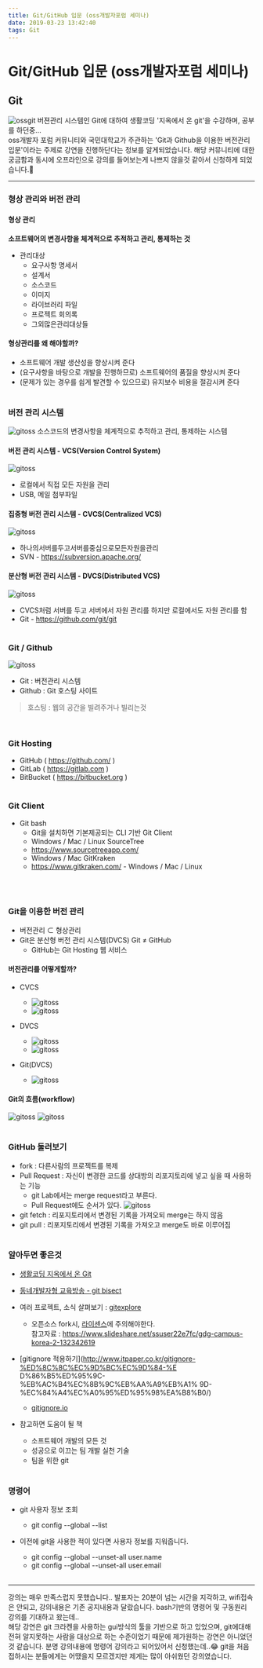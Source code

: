 ```yaml
---
title: Git/GitHub 입문 (oss개발자포럼 세미나)
date: 2019-03-23 13:42:40
tags: Git
---
```

# Git/GitHub 입문 (oss개발자포럼 세미나)
## Git
![ossgit](/images/git/ossgit02.png)
버젼관리 시스템인 Git에 대하여 생활코딩 '지옥에서 온 git'을 수강하며, 공부를 하던중...   
oss개발자 포럼 커뮤니티와 국민대학교가 주관하는 'Git과 Github을 이용한 버전관리 입문'이라는 주제로 강연을 진행하단다는 정보를 알게되었습니다.
해당 커뮤니티에 대한 궁금함과 동시에 오프라인으로 강의를 들어보는게 나쁘지 않을것 같아서 신청하게 되었습니다.🙂
***

### 형상 관리와 버전 관리
#### 형상 관리
**소프트웨어의 변경사항을 체계적으로 추적하고 관리, 통제하는 것**
- 관리대상
    - 요구사항 명세서
    - 설계서
    - 소스코드
    - 이미지
    - 라이브러리 파일
    - 프로젝트 회의록
    - 그외많은관리대상들

#### 형상관리를 왜 해야할까?
- 소프트웨어 개발 생산성을 향상시켜 준다
- (요구사항을 바탕으로 개발을 진행하므로) 소프트웨어의 품질을 향상시켜 준다
- (문제가 있는 경우를 쉽게 발견할 수 있으므로) 유지보수 비용을 절감시켜 준다
<br><br>

### 버전 관리 시스템
![gitoss](/images/git/ossgit03.png)
소스코드의 변경사항을 체계적으로 추적하고 관리, 통제하는 시스템
#### 버전 관리 시스템 - VCS(Version Control System)
![gitoss](/images/git/ossgit04.png)
- 로컬에서 직접 모든 자원을 관리
- USB, 메일 첨부파일
       
#### 집중형 버전 관리 시스템 - CVCS(Centralized VCS)
![gitoss](/images/git/ossgit05.png)
- 하나의서버를두고서버를중심으로모든자원을관리 
- SVN - https://subversion.apache.org/
     
#### 분산형 버전 관리 시스템 - DVCS(Distributed VCS)
![gitoss](/images/git/ossgit06.png)
- CVCS처럼 서버를 두고 서버에서 자원 관리를 하지만 로컬에서도 자원 관리를 함
- Git - https://github.com/git/git 
<br><br>

### Git / Github
![gitoss](/images/git/ossgit07.png)
- Git : 버전관리 시스템
- Github : Git 호스팅 사이트
> 호스팅 : 웹의 공간을 빌려주거나 빌리는것

<br>

### Git Hosting
- GitHub ( https://github.com/ ) 
- GitLab ( https://gitlab.com ) 
- BitBucket ( https://bitbucket.org )
<br><br>
### Git Client
- Git bash
    - Git을 설치하면 기본제공되는 CLI 기반 Git Client
    - Windows / Mac / Linux
SourceTree
    - https://www.sourcetreeapp.com/
    - Windows / Mac
GitKraken
    - https://www.gitkraken.com/ - Windows / Mac / Linux
       
<br><br>
### Git을 이용한 버전 관리
- 버전관리 ⊂ 형상관리
- Git은 분산형 버전 관리 시스템(DVCS) Git ≠ GitHub
    - GitHub는 Git Hosting 웹 서비스

#### 버전관리를 어떻게할까?
- CVCS
    - ![gitoss](/images/git/ossgit08.png)
    - ![gitoss](/images/git/ossgit09.png)
- DVCS
    - ![gitoss](/images/git/ossgit10.png)
    - ![gitoss](/images/git/ossgit11.png)

- Git(DVCS)
    - ![gitoss](/images/git/ossgit12.png)

#### Git의 흐름(workflow)
![gitoss](/images/git/ossgit13.png)
![gitoss](/images/git/ossgit14.png)
<br><br>

### GitHub 둘러보기
- fork : 다른사람의 프로젝트를 복제
- Pull Request : 자신이 변경한 코드를 상대방의 리포지토리에 넣고 싶을 때 사용하는 기능
    - git Lab에서는 merge request라고 부른다.
    - Pull Request에도 순서가 있다.
    ![gitoss](/images/git/ossgit15.png)
- git fetch : 리포지토리에서 변경된 기록을 가져오되 merge는 하지 않음
- git pull : 리포지토리에서 변경된 기록을 가져오고 merge도 바로 이루어짐
<br><br>

### 알아두면 좋은것
- [생활코딩 지옥에서 온 Git](https://opentutorials.org/course/2708)
- [동네개발자형 교육방송 - git bisect](https://www.youtube.com/watch?v=SYVUyNrQhAU)
- 여러 프로젝트, 소식 살펴보기 : [gitexplore](https://github.com/explore)
    - 오픈소스 fork시, [라이센스](https://opensource.org/licenses)에 주의해야한다.   
    참고자료 : https://www.slideshare.net/ssuser22e7fc/gdg-campus-korea-2-132342619
- [gitignore 적용하기](http://www.itpaper.co.kr/gitignore-%ED%8C%8C%EC%9D%BC%EC%9D%84-%E D%86%B5%ED%95%9C-%EB%AC%B4%EC%8B%9C%EB%AA%A9%EB%A1% 9D-%EC%84%A4%EC%A0%95%ED%95%98%EA%B8%B0/)
    - [gitignore.io](https://www.gitignore.io/)

- 참고하면 도움이 될 책
    - 소프트웨어 개발의 모든 것
    - 성공으로 이끄는 팀 개발 실천 기술
    - 팀을 위한 git
<br><br>

### 명령어
- git 사용자 정보 조회
    - git config --global --list

- 이전에 git을 사용한 적이 있다면 사용자 정보를 지워줍니다.
    - git config --global --unset-all user.name
    - git config --global --unset-all user.email
<br><br>

***
강의는 매우 만족스럽지 못했습니다..
발표자는 20분이 넘는 시간을 지각하고, wifi접속은 안되고, 강의내용은 기존 공지내용과 달랐습니다.
bash기반의 명령어 및 구동원리 강의를 기대하고 왔는데..     
해당 강연은 git 크라켄을 사용하는 gui방식의 툴을 기반으로 하고 있었으며, git에대해 전혀 알지못하는 사람을 대상으로 하는 수준이었기 때문에 제가원하는 강연은 아니었던것 같습니다.
분명 강의내용에 명령어 강의라고 되어있어서 신청했는데..😂
git을 처음접하시는 분들에게는 어땠을지 모르겠지만 제게는 많이 아쉬웠던 강의였습니다.
<br><br>



